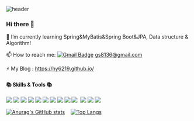 ![header](https://capsule-render.vercel.app/api?type=wave&color=gradient&fontColor=ffffff&height=300&section=header&text=Jisoo%20Jeong&fontSize=70&animation=twinkling)

### Hi there 👋


🌱 I’m currently learning Spring&MyBatis&Spring Boot&JPA, Data structure & Algorithm!

📫 How to reach me:   [![Gmail Badge](https://img.shields.io/badge/Gmail-d14836?style=flat-square&logo=Gmail&logoColor=white&link=mailto:gs8136@gmail.com)](mailto:gs8136@gmail.com)  gs8136@gmail.com

⚡ My Blog : https://hy6219.github.io/


#### 📚 Skills & Tools 📚

<img src="https://img.shields.io/badge/oracle-F80000?style=for-the-badge&logo=oracle&logoColor=white"/>&nbsp;<img src="https://img.shields.io/badge/JAVA-007396?style=for-the-badge&logo=java&logoColor=white"/>&nbsp;<img src="https://img.shields.io/badge/javascript-F7DF1E?style=for-the-badge&logo=javascript&logoColor=black"/>
<img src="https://img.shields.io/badge/jquery-0769AD?style=for-the-badge&logo=jquery&logoColor=white"/>&nbsp;<img src="https://img.shields.io/badge/html-E34F26?style=for-the-badge&logo=html5&logoColor=white"/>&nbsp;<img src="https://img.shields.io/badge/css-1572B6?style=for-the-badge&logo=css3&logoColor=white">
<img src="https://img.shields.io/badge/Spring Boot-6DB33F?style=for-the-badge&logo=Spring Boot&logoColor=white"/>&nbsp;<img src="https://img.shields.io/badge/Gradle-02303A?style=for-the-badge&logo=Gradle&logoColor=white"/>&nbsp;<img src="https://img.shields.io/badge/Spring-6DB33F?style=for-the-badge&logo=Spring&logoColor=white"/>&nbsp;<img src="https://img.shields.io/badge/apache tomcat-F8DC75?style=for-the-badge&logo=apachetomcat&logoColor=white"/>&nbsp;
<img src="https://img.shields.io/badge/JUnit5-25A162?style=for-the-badge&logo=JUnit5&logoColor=white"/>&nbsp;<img src="https://img.shields.io/badge/IntelliJ IDEA-000000?style=for-the-badge&logo=IntelliJ IDEA&logoColor=white"/>&nbsp;<img src="https://img.shields.io/badge/Eclipse IDE-2C2255?style=for-the-badge&logo=Eclipse IDE&logoColor=white"/>

[![Anurag's GitHub stats](https://github-readme-stats.vercel.app/api?username=hy6219&theme=cobalt&animation=fadeIn)](https://github.com/hy6219/github-readme-stats)&nbsp;&nbsp;&nbsp;
[![Top Langs](https://github-readme-stats.vercel.app/api/top-langs/?username=hy6219&layout=compact&theme=cobalt&animation=fadeIn)](https://github.com/hy6219/github-readme-stats)
